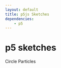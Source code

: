 ```yaml
---
layout: default
title: p5js Sketches
dependencies:
    - p5
---
```


# p5 sketches

Circle Particles
<div id="sketch-holder">
    <script type="text/javascript" src="/p5js/circleParticles/Particle.js"></script>
    <script type="text/javascript" src="/p5js/circleParticles/sketch.js"></script>
</div>
